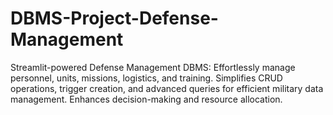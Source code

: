 # DBMS-Project-Defense-Management
Streamlit-powered Defense Management DBMS: Effortlessly manage personnel, units, missions, logistics, and training. Simplifies CRUD operations, trigger creation, and advanced queries for efficient military data management. Enhances decision-making and resource allocation.
